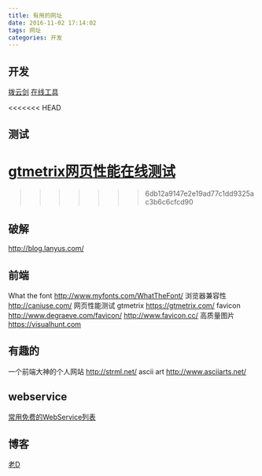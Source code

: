 ```yaml
---
title: 有用的网址
date: 2016-11-02 17:14:02
tags: 网址
categories: 开发
---
```


## 开发

[拨云剑](http://www.boyunjian.com/)
[在线工具](http://tool.lu/)

<<<<<<< HEAD
## 测试
[gtmetrix网页性能在线测试](https://gtmetrix.com/)
=======
>>>>>>> 6db12a9147e2e19ad77c1dd9325ac3b6c6cfcd90

## 破解

http://blog.lanyus.com/

## 前端

What the font http://www.myfonts.com/WhatTheFont/
浏览器兼容性 http://caniuse.com/
网页性能测试 gtmetrix https://gtmetrix.com/
favicon http://www.degraeve.com/favicon/
http://www.favicon.cc/
高质量图片 https://visualhunt.com


## 有趣的

一个前端大神的个人网站 http://strml.net/
ascii art http://www.asciiarts.net/

## webservice

[常用免费的WebService列表](http://www.tuicool.com/articles/iIfqma)

## 博客

[老D](https://laod.cn/)





